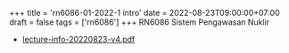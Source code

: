 +++
title = 'rn6086-01-2022-1 intro'
date = 2022-08-23T09:00:00+07:00
draft = false
tags = ['rn6086']
+++
RN6086 Sistem Pengawasan Nuklir
<!--more-->

+ [lecture-info-20220823-v4.pdf](https://zenodo.org/doi/10.5281/zenodo.7015924)
